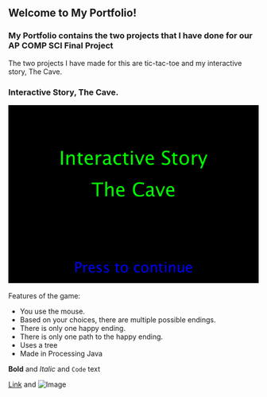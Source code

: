 ## Welcome to My Portfolio!

### My Portfolio contains the two projects that I have done for our AP COMP SCI Final Project

The two projects I have made for this are tic-tac-toe and my interactive story, The Cave.

### Interactive Story, The Cave.

![Alt Text](https://raw.githubusercontent.com/Anotch1/happy/gh-pages/Screen%20Shot%202017-05-31%20at%202.27.44%20PM.png)

Features of the game:
- You use the mouse.
- Based on your choices, there are multiple possible endings.
- There is only one happy ending.
- There is only one path to the happy ending.
- Uses a tree 
- Made in Processing Java



**Bold** and _Italic_ and `Code` text

[Link](url) and ![Image](src)
```

